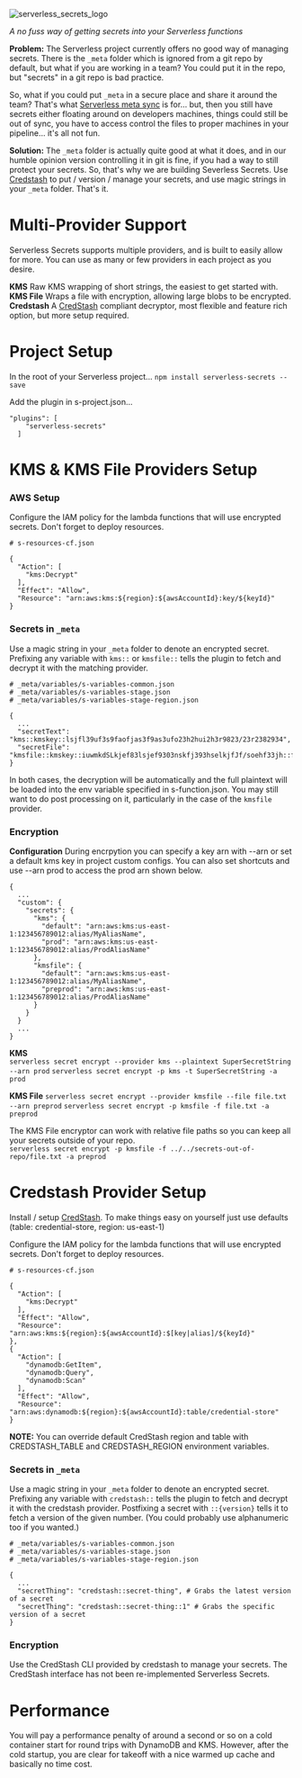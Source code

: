![serverless_secrets_logo](https://cloud.githubusercontent.com/assets/1689118/15905519/23bf2208-2d83-11e6-96fb-7dc1edd359ee.png)

*A no fuss way of getting secrets into your Serverless functions*

**Problem:** The Serverless project currently offers no good way of managing secrets. There is the `_meta` folder which is ignored from a git repo by default, but what if you are working in a team? You could put it in the repo, but "secrets"  in a git repo is bad practice.

So, what if you could put `_meta` in a secure place and share it around the team? That's what [Serverless meta sync](https://github.com/serverless/serverless-meta-sync) is for... but, then you still have secrets either floating around on developers machines, things could still be out of sync, you have to access control the files to proper machines in your pipeline... it's all not fun.

**Solution:** The `_meta` folder is actually quite good at what it does, and in our humble opinion version controlling it in git is fine, if you had a way to still protect your secrets. So, that's why we are building Severless Secrets. Use [Credstash](https://github.com/fugue/credstash) to put / version / manage your secrets, and use magic strings in your `_meta` folder. That's it.

# Multi-Provider Support

Serverless Secrets supports multiple providers, and is built to easily allow for more. You can use as many or few providers in each project as you desire.

**KMS** Raw KMS wrapping of short strings, the easiest to get started with.  
**KMS File** Wraps a file with encryption, allowing large blobs to be encrypted.  
**Credstash** A [CredStash](https://github.com/fugue/credstash) compliant decryptor, most flexible and feature rich option, but more setup required.

# Project Setup

In the root of your Serverless project...
`npm install serverless-secrets --save`

Add the plugin in s-project.json...
```
"plugins": [
    "serverless-secrets"
  ]
```  


# KMS & KMS File Providers Setup

### AWS Setup

Configure the IAM policy for the lambda functions that will use encrypted secrets. Don't forget to deploy resources.  
```
# s-resources-cf.json

{
  "Action": [
    "kms:Decrypt"
  ],
  "Effect": "Allow",
  "Resource": "arn:aws:kms:${region}:${awsAccountId}:key/${keyId}"
}
```

### Secrets in `_meta`

Use a magic string in your `_meta` folder to denote an encrypted secret. Prefixing any variable with `kms::` or `kmsfile::` tells the plugin to fetch and decrypt it with the matching provider.

```
# _meta/variables/s-variables-common.json
# _meta/variables/s-variables-stage.json
# _meta/variables/s-variables-stage-region.json

{
  ...
  "secretText": "kms::kmskey::lsjfl39uf3s9faofjas3f9as3ufo23h2hui2h3r9823/23r2382934",
  "secretFile": "kmsfile::kmskey::iuwmkdSLkjef83lsjef9303nskfj393hselkjfJf/soehf33jh::file.txt"
}
```

In both cases, the decryption will be automatically and the full plaintext will
be loaded into the env variable specified in s-function.json. You may still want to do
post processing on it, particularly in the case of the `kmsfile` provider.

### Encryption

**Configuration**
During encrpytion you can specify a key arn with --arn or set a default kms key in project custom configs.
You can also set shortcuts and use --arn prod to access the prod arn shown below.

```
{
  ...
  "custom": {
    "secrets": {
      "kms": {
        "default": "arn:aws:kms:us-east-1:123456789012:alias/MyAliasName",
        "prod": "arn:aws:kms:us-east-1:123456789012:alias/ProdAliasName"
      },
      "kmsfile": {
        "default": "arn:aws:kms:us-east-1:123456789012:alias/MyAliasName",
        "preprod": "arn:aws:kms:us-east-1:123456789012:alias/ProdAliasName"
      }
    }
  }
  ...
}
```

**KMS**  
`serverless secret encrypt --provider kms --plaintext SuperSecretString --arn prod`
`serverless secret encrypt -p kms -t SuperSecretString -a prod`

**KMS File**
`serverless secret encrypt --provider kmsfile --file file.txt --arn preprod`
`serverless secret encrypt -p kmsfile -f file.txt -a preprod`

The KMS File encryptor can work with relative file paths so you can keep all your secrets outside of your repo.  
`serverless secret encrypt -p kmsfile -f ../../secrets-out-of-repo/file.txt -a preprod`

# Credstash Provider Setup
Install / setup [CredStash](https://github.com/fugue/credstash). To make things easy on yourself just use defaults (table: credential-store, region: us-east-1)

Configure the IAM policy for the lambda functions that will use encrypted secrets. Don't forget to deploy resources.  
```
# s-resources-cf.json

{
  "Action": [
    "kms:Decrypt"
  ],
  "Effect": "Allow",
  "Resource": "arn:aws:kms:${region}:${awsAccountId}:$[key|alias]/${keyId}"
},
{
  "Action": [
    "dynamodb:GetItem",
    "dynamodb:Query",
    "dynamodb:Scan"
  ],
  "Effect": "Allow",
  "Resource": "arn:aws:dynamodb:${region}:${awsAccountId}:table/credential-store"
}
```

**NOTE:** You can override default CredStash region and table with CREDSTASH_TABLE and CREDSTASH_REGION environment variables.

### Secrets in `_meta`

Use a magic string in your `_meta` folder to denote an encrypted secret. Prefixing any variable with `credstash::` tells the plugin to fetch and decrypt it with the credstash provider. Postfixing a secret with `::{version}` tells it to fetch a version of the given number. (You could probably use alphanumeric too if you wanted.)
```
# _meta/variables/s-variables-common.json
# _meta/variables/s-variables-stage.json
# _meta/variables/s-variables-stage-region.json

{
  ...
  "secretThing": "credstash::secret-thing", # Grabs the latest version of a secret
  "secretThing": "credstash::secret-thing::1" # Grabs the specific version of a secret
}
```

### Encryption
Use the CredStash CLI provided by credstash to manage your secrets. The CredStash interface has not been re-implemented Serverless Secrets.


# Performance

You will pay a performance penalty of around a second or so on a cold container start for round trips with DynamoDB and KMS. However, after the cold startup, you are clear for takeoff with a nice warmed up cache and basically no time cost.

